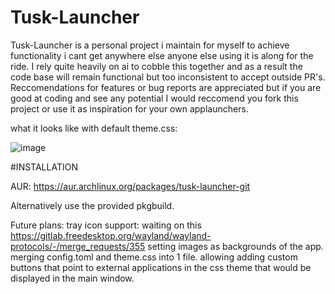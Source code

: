 # Tusk-Launcher
Tusk-Launcher is a personal project i maintain for myself to achieve functionality i cant get anywhere else anyone else using it is along for the ride.
I rely quite heavily on ai to cobble this together and as a result the code base will remain functional but too inconsistent to accept outside PR's.
Reccomendations for features or bug reports are appreciated but if you are good at coding and see any potential I would reccomend you fork this project or use it as inspiration for your own applaunchers.


what it looks like with default theme.css:

![image](https://github.com/user-attachments/assets/9a25468a-d1b2-4cc8-b542-59c99052dbf5)

#INSTALLATION

AUR: https://aur.archlinux.org/packages/tusk-launcher-git

Alternatively use the provided pkgbuild.




Future plans:
tray icon support: waiting on this https://gitlab.freedesktop.org/wayland/wayland-protocols/-/merge_requests/355
setting images as backgrounds of the app. 
merging config.toml and theme.css into 1 file. 
allowing adding custom buttons that point to external applications in the css theme that would be displayed in the main window.
